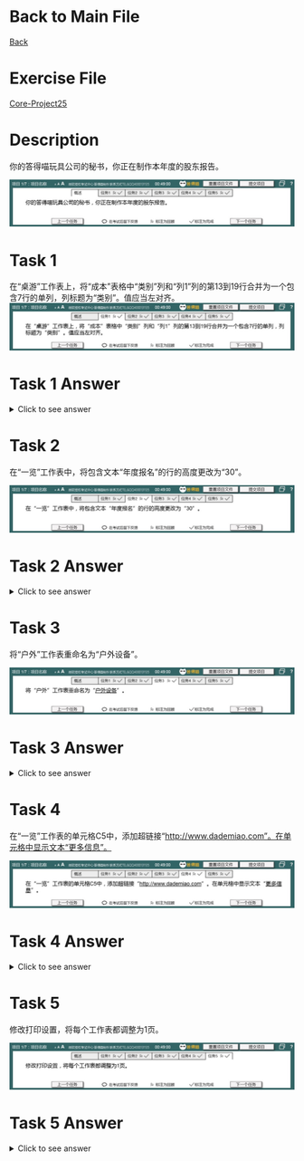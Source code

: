 # Back to Main File
[Back](../README.md)

# Exercise File
[Core-Project25](MOS-Excel2016-Core-Project25.xlsx)

# Description
你的答得喵玩具公司的秘书，你正在制作本年度的股东报告。

![Description](Task/desc.jpg)
# Task 1
在“桌游”工作表上，将“成本”表格中“类别”列和“列1”列的第13到19行合并为一个包含7行的单列，列标题为“类别”。值应当左对齐。
![Task1](Task/Task1.jpg)
# Task 1 Answer
<details>
  <summary>Click to see answer</summary>

![Task1_Answer](Excel2016-Core-Project25-Answer/P25-T1.gif)
</details>

# Task 2
在“一览”工作表中，将包含文本“年度报名”的行的高度更改为“30”。

![Task2](Task/Task2.jpg)
# Task 2 Answer
<details>
  <summary>Click to see answer</summary>

![Task2_Answer](Excel2016-Core-Project25-Answer/P25-T2.gif)
</details>

# Task 3
将“户外”工作表重命名为“户外设备”。

![Task3](Task/Task3.jpg)
# Task 3 Answer
<details>
  <summary>Click to see answer</summary>

![Task3_Answer](Excel2016-Core-Project25-Answer/P25-T3.gif)
</details>


# Task 4
在“一览”工作表的单元格C5中，添加超链接“http://www.dademiao.com”。在单元格中显示文本“更多信息”。

![Task4](Task/Task4.jpg)
# Task 4 Answer
<details>
  <summary>Click to see answer</summary>

![Task4_Answer](Excel2016-Core-Project25-Answer/P25-T4.gif)
</details>

# Task 5
修改打印设置，将每个工作表都调整为1页。

![Task5](Task/Task5.jpg)
# Task 5 Answer
<details>
  <summary>Click to see answer</summary>

![Task5_Answer](Excel2016-Core-Project25-Answer/P25-T5.gif)
</details>